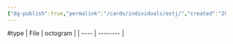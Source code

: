 ```yaml
---
{"dg-publish":true,"permalink":"/cards/individuals/estj/","created":"2023-04-29T12:09:25.378+02:00","updated":"2023-04-29T12:09:34.143+02:00"}
---
```


#type
| File | octogram |
| ---- | -------- |


<script src="https://utteranc.es/client.js"  
        repo="Heart4sides/Comment_Section"
        issue-term="pathname"
        theme="github-dark-orange"
        crossorigin="anonymous"
        async> 
</script>